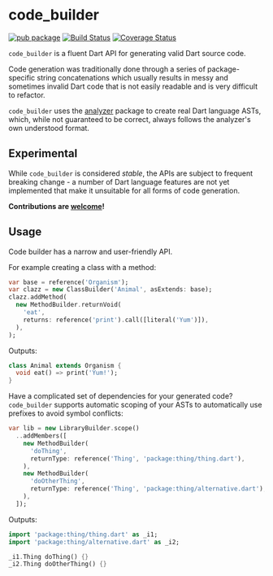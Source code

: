 # code_builder

[![pub package](https://img.shields.io/pub/v/code_builder.svg)](https://pub.dartlang.org/packages/code_builder)
[![Build Status](https://travis-ci.org/dart-lang/code_builder.svg)](https://travis-ci.org/dart-lang/code_builder)
[![Coverage Status](https://coveralls.io/repos/github/dart-lang/code_builder/badge.svg?branch=master)](https://coveralls.io/github/dart-lang/code_builder?branch=master)

`code_builder` is a fluent Dart API for generating valid Dart source code.

Code generation was traditionally done through a series of 
package-specific string concatenations which usually results in messy
and sometimes invalid Dart code that is not easily readable and is very
difficult to refactor.

`code_builder` uses the [analyzer](analyzer) package to create real Dart
language ASTs, which, while not guaranteed to be correct, always follows
the analyzer's own understood format.

[analyzer]: https://pub.dartlang.org/packages/analyzer

## Experimental

While `code_builder` is considered *stable*, the APIs are subject to
frequent breaking change - a number of Dart language features are not
yet implemented that make it unsuitable for all forms of code
generation. 

**Contributions are [welcome][welcome]!**

[welcome]: CONTRIBUTING.md

## Usage

Code builder has a narrow and user-friendly API.

For example creating a class with a method:

```dart
var base = reference('Organism');
var clazz = new ClassBuilder('Animal', asExtends: base);
clazz.addMethod(
  new MethodBuilder.returnVoid(
    'eat',
    returns: reference('print').call([literal('Yum')]),
  ),
);
```

Outputs:
```dart
class Animal extends Organism {
  void eat() => print('Yum!');
}
```

Have a complicated set of dependencies for your generated code?
`code_builder` supports automatic scoping of your ASTs to automatically
use prefixes to avoid symbol conflicts:

```dart
var lib = new LibraryBuilder.scope()
  ..addMembers([
    new MethodBuilder(
      'doThing',
      returnType: reference('Thing', 'package:thing/thing.dart'),
    ),
    new MethodBuilder(
      'doOtherThing',
      returnType: reference('Thing', 'package:thing/alternative.dart'),
    ),
  ]);
```

Outputs:
```dart
import 'package:thing/thing.dart' as _i1;
import 'package:thing/alternative.dart' as _i2;

_i1.Thing doThing() {}
_i2.Thing doOtherThing() {}
```
